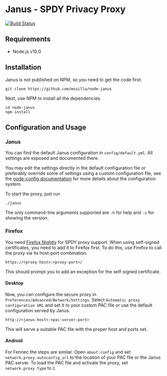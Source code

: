 # Janus - SPDY Privacy Proxy
[![Build Status](https://travis-ci.org/mozilla/node-janus.svg?branch=develop)](https://travis-ci.org/mozilla/node-janus)

## Requirements
* Node.js v10.0

## Installation
Janus is not published on NPM, so you need to get the code first.

    git clone https://github.com/mozilla/node-janus

Next, use NPM to install all the dependencies.

    cd node-janus  
    npm install

## Configuration and Usage
### Janus
You can find the default Janus configuration in `config/default.yml`.
All settings are exposed and documented there.

You may edit the settings directly in the default configuration file or
preferably override some of settings using a custom configuration file,
see the [node-config documentation](https://lorenwest.github.io/node-config/latest/)
for more details about the configuration system.

To start the proxy, just run

    ./janus


The only command-line arguments supported are `-h` for help and `-v` for
showing the version.

### Firefox
You need [Firefox Nightly](http://nightly.mozilla.org) for SPDY proxy support.
When using self-signed certificates, you need to add it to Firefox first. To do
this, use Firefox to call the proxy via its host-port combination.

    https://<proxy-host>:<proxy-port>/

This should prompt you to add an exception for the self-signed certificate.

#### Desktop
Now, you can configure the secure proxy in `Preferences/Advanced/Network/Settings`.
Select `Automatic proxy configuration URL` and set it to your custom PAC file or
use the default configuration served by Janus.

    http://<janus-host>:<pac-server-port>

This will serve a suitable PAC file with the proper host and ports set.

#### Android
For Fennec the steps are similar. Open `about:config` and set
`network.proxy.autoconfig_url` to the location of your PAC file or the Janus
PAC server.
To load the PAC file and activate the proxy, set `network.proxy.type` to `2`.
